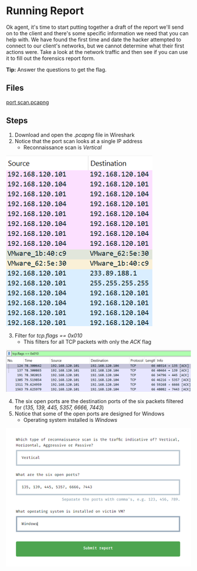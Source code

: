 # Running Report
Ok agent, it's time to start putting together a draft of the report we'll send on to the client and there's some specific information we need that you can help with. We have found the first time and date the hacker attempted to connect to our client's networks, but we cannot determine what their first actions were. Take a look at the network traffic and then see if you can use it to fill out the forensics report form.

**Tip:** Answer the questions to get the flag.

## Files
[port scan.pcapng](</assets/files/port scan.pcapng>)

## Steps
1. Download and open the *.pcapng* file in Wireshark
1. Notice that the port scan looks at a single IP address
    - Reconnaissance scan is *Vertical*

![IP addresses](/assets/screenshots/fn-05-RunningReport/step-1.png)

3. Filter for *tcp.flags == 0x010*
    - This filters for all TCP packets with only the *ACK* flag

![filtered packets](/assets/screenshots/fn-05-RunningReport/step-2.png)
 
4. The six open ports are the destination ports of the six packets filtered for (*135, 139, 445, 5357, 6666, 7443*)
1. Notice that some of the open ports are designed for Windows
    - Operating system installed is *Windows*

![answers to questions](/assets/screenshots/fn-05-RunningReport/step-3.png)